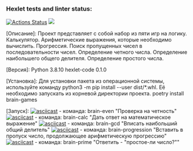 ### Hexlet tests and linter status:
[![Actions Status](https://github.com/Oleg14U/python-project-49/workflows/hexlet-check/badge.svg)](https://github.com/Oleg14U/python-project-49/actions)
<a href="https://codeclimate.com/github/Oleg14U/python-project-49/maintainability"><img src="https://api.codeclimate.com/v1/badges/6f83138426e4c233b3cb/maintainability" /></a>

[Описание]:
Проект представляет с собой набор из пяти игр на логику.
Калькулятор. Арифметические выражения, которые необходимо вычислить.
Прогрессия. Поиск пропущенных чисел в последовательности чисел.
Определение четного числа.
Определение наибольшего общего делителя.
Определение простого числа.

[Версия]:
Python 3.8.10
hexlet-code 0.1.0

[Установка]:
Для установки пакета из операционной системы, используйте команду python3 -m pip install --user dist/*.whl. Её необходимо запускать из корневой директории проекта.
poetry install brain-games

[Запуск]:
[![asciicast](https://asciinema.org/a/BgMbSY4zl8El94LUX9iQkaXEX.svg)](https://asciinema.org/a/BgMbSY4zl8El94LUX9iQkaXEX) - команда: brain-even "Проверка на четность"
[![asciicast](https://asciinema.org/a/ZOHoZ6XB4TTTxQCVBNzhOBOxV.svg)](https://asciinema.org/a/ZOHoZ6XB4TTTxQCVBNzhOBOxV) - команда: brain-calc "Дать ответ на математическое выражение"
[![asciicast](https://asciinema.org/a/iiZY6d0sekA47Sw7cqiXLiEV2.svg)](https://asciinema.org/a/iiZY6d0sekA47Sw7cqiXLiEV2) - команда: brain-gcd "Вписать наибольший общий делитель"
[![asciicast](https://asciinema.org/a/uHhnjBy8VrMryxRRrWjCVqULd.svg)](https://asciinema.org/a/uHhnjBy8VrMryxRRrWjCVqULd) - команда: brain-progression "Вставить в пропуск число, продолжающее арифметическую прогрессию"
[![asciicast](https://asciinema.org/a/VJ8GQn58E69PTv7OLwpmbN8IO.svg)](https://asciinema.org/a/VJ8GQn58E69PTv7OLwpmbN8IO) - команда: brain-prime "Ответить - "простое-ли число?""
